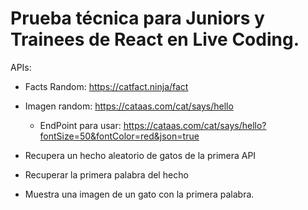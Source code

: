 # Prueba técnica para Juniors y Trainees de React en Live Coding.

APIs:

- Facts Random: https://catfact.ninja/fact
- Imagen random: https://cataas.com/cat/says/hello
  - EndPoint para usar: https://cataas.com/cat/says/hello?fontSize=50&fontColor=red&json=true

- Recupera un hecho aleatorio de gatos de la primera API
- Recuperar la primera palabra del hecho
- Muestra una imagen de un gato con la primera palabra.
